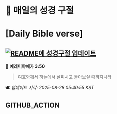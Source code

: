# 🙏 매일의 성경 구절
# [Daily Bible verse]
## [![README에 성경구절 업데이트](https://github.com/DONGSUKA/first_test/actions/workflows/update-readme-bible.yml/badge.svg)](https://github.com/DONGSUKA/first_test/actions/workflows/update-readme-bible.yml)
<!-- START_BIBLE_VERSE -->
📖 **예레미야애가 3:50**
> 여호와께서 하늘에서 살피시고 돌아보실 때까지니라

🕊️ _업데이트 시각: 2025-08-28 05:40:55 KST_
  <!-- END_BIBLE_VERSE -->
## GITHUB_ACTION
